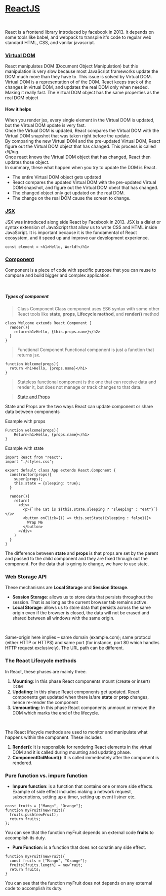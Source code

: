 # [ReactJS](https://reactjs.org/docs/hello-world.html)

<br>

React is a frontend library introduced by facebook in 2013. It depends on some tools like babel, and webpack to transpile it's code to regular web standard HTML, CSS, and vanilar javascript.

### [Virtual DOM](https://www.codecademy.com/article/react-virtual-dom)


React manipulates DOM (Document Object Manipulation) but this manipulation is very slow because most JavaScript frameworks update the DOM much more than they have to. This issue is solved by Virtual DOM. Virtual DOM is a representation of of the DOM. React keeps track of the changes in virtual DOM, and updates the real DOM only when needed. Making it really fast. The Virtual DOM object has the same properties as the real DOM object

#### How it helps

When you render jsx, every single element in the Virtual DOM is updated, but the Virtual DOM update is very fast.
<br>
Once the Virtual DOM is updated, React compares the Virtual DOM with the Virtual DOM snapshot that was taken right before the update. 
<br>
By comparing the new Virtual DOM and the pre-updated Virtual DOM, React figure out the Virtual DOM object that has changed. This process is called _diffing_.
<br>
Once react knows the Virtual DOM object that has changed, React then updates those object. 
<br>
In summary, these what happen when you try to update the DOM is React.

- The entire Virtual DOM object gets updated
- React compares the updated Virtual DOM with the pre-updated Virtual DOM snapshot, and figure out the Virtual DOM obect that has changed.
- The changed object only get updated on the real DOM.
- The change on the real DOM cause the screen to change.

### [JSX](https://reactjs.org/docs/introducing-jsx.html)

JSX was introduced along side React by Facebook in 2013. JSX is a dialet or syntax extension of JavaScript that allow us to write CSS and HTML inside JavaScript. It is important because it is the fundamental of React ecosystem, and it speed up and improve our development experience.

```
const element = <h1>Hello, World!</h1>

```

### [Component](https://reactjs.org/docs/components-and-props.html)

Component is a piece of code with specific purpose that you can reuse to compose and build bigger and complex application.

<br>

##### Types of component
> Class Component
Class component uses ES6 syntax with some other React tools like **state**, **props**, **Lifecycle method**, and **render()** method

```
class Welcome extends React.Component {
  render(){
    return<h1>Hello, {this.props.name}</h2>
  }
}
```

> Functional Component
Functional component is just a function that returns jsx.

```
function Welcome(props){
  return <h1>Hello, {props.name}</h1>
}
```

> Stateless functional component is the one that can receive data and render it, but does not manage or track changes to that data.

> [State and Props](https://www.freecodecamp.org/news/react-js-for-beginners-props-state-explained/)

State and Props are the two ways React can update component or share data between components

Example with props

```
Function welcome(props){
	Return<h1>Hello, {props.name}</h1>
}
```

Example with state

```
import React from "react";
import "./styles.css";

export default class App extends React.Component {
  constructor(props){
    super(props);
    this.state = {sleeping: true};
  }

  render(){
    return(
      <div>
        <p>{`The Cat is ${this.state.sleeping ? "sleeping" : "eat"}`}</p>
        <button onClick={() => this.setState({sleeping : false})}>
          Wrap Me
        </button>
      </div>
    )
  }
}

```

The difference between **state** and **props** is that props are set by the parent and passed to the child component and they are fixed through out the component. For the data that is going to change, we have to use state.

### Web Storage API

These mechanisms are **Local Storage** and **Session Storage**.
- **Session Storage**: allows us to store data that persists throughout the session. That is as long as the current browser tab remains active.
- **Local Storage**: allows us to store data that persists across the same origin even if the browser is closed, the data will not be erased and shared between all windows with the same origin.

<br>

Same-origin here implies – same domain (example.com); same protocol (either HTTP or HTTPS) and same port (for instance, port 80 which handles HTTP request exclusively). The URL path can be different.

### The React Lifecycle methods
In React, these phases are mainly three.
1. **Mounting**: In this phase React components mount (create or insert) DOM
2. **Updating**: In this phase React components get updated. React components get updated when there is/are **state** or **prop** changes, hence re-render the component
3. **Unmounting**: In this phase React components unmount or remove the DOM which marks the end of the lifecycle. 

<br>

The React lifecycle methods are used to monitor and manipulate what happens within the component. These includes
1. **Render()**: It is responsible for rendering React elements in the virtual DOM and it is called during mounting and updating phase.
2. **ComponentDidMount()**: It is called immedeately after the component is rendered.

### Pure function vs. impure function
- **Impure function**: is a function that contains one or more side effects. Example of side effect includes making a network request, subscriptions, setting up a timer, setting up event listner etc.
```
const fruits = ["Mango", "Orange"];
function myFruit(newFruit){
  fruits.push(newFruit);
  return fruits;
};
```
You can see that the function myFruit depends on external code **fruits** to accomplish its duty.

- **Pure Function**: is a function that does not conatin any side effect.
```
function myFruit(newFruit){
  const fruits = ["Mango", "Orange"]; 
  fruits[fruits.length] = newFruit;
  return fruits;
}
```
You can see that the function myFruit does not depends on any external code to accomplish its duty.


